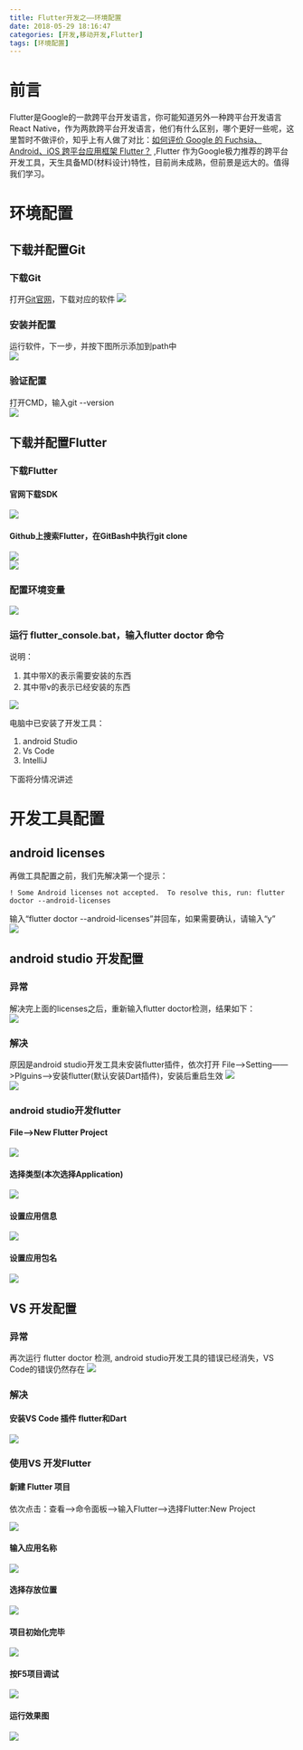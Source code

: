 ```yaml
---
title: Flutter开发之——环境配置
date: 2018-05-29 18:16:47
categories: [开发,移动开发,Flutter]
tags: [环境配置]
---
```

# 前言
Flutter是Google的一款跨平台开发语言，你可能知道另外一种跨平台开发语言React Native，作为两款跨平台开发语言，他们有什么区别，哪个更好一些呢，这里暂时不做评价，知乎上有人做了对比：[如何评价 Google 的 Fuchsia、Android、iOS 跨平台应用框架 Flutter？][1] ,Flutter 作为Google极力推荐的跨平台开发工具，天生具备MD(材料设计)特性，目前尚未成熟，但前景是远大的。值得我们学习。

<!--more-->

# 环境配置

## 下载并配置Git
### 下载Git
打开[Git官网][3]，下载对应的软件
![][4] 
### 安装并配置
运行软件，下一步，并按下图所示添加到path中   
![][5]  
### 验证配置
打开CMD，输入git --version  
![][6]  

## 下载并配置Flutter
### 下载Flutter
#### 官网下载SDK
![][7] 
#### Github上搜索Flutter，在GitBash中执行git clone
![][8]    
![][9]  
### 配置环境变量
![][10] 
### 运行 flutter_console.bat，输入flutter doctor 命令 
说明：   
 
1. 其中带X的表示需要安装的东西
2. 其中带v的表示已经安装的东西 

![][11] 

电脑中已安装了开发工具：  

1. android Studio
2. Vs Code
3. IntelliJ 

下面将分情况讲述 

# 开发工具配置
## android licenses
再做工具配置之前，我们先解决第一个提示：    

	! Some Android licenses not accepted.  To resolve this, run: flutter doctor --android-licenses

输入“flutter doctor --android-licenses”并回车，如果需要确认，请输入“y”  
![][12]    
## android studio 开发配置 
### 异常
解决完上面的licenses之后，重新输入flutter doctor检测，结果如下：  
![][13]  
### 解决
原因是android studio开发工具未安装flutter插件，依次打开 File——>Setting——>Plguins——>安装flutter(默认安装Dart插件)，安装后重启生效
![][14]  
![][15]  
### android studio开发flutter  
#### File——>New Flutter Project 
![][17] 
#### 选择类型(本次选择Application)
![][18]  
#### 设置应用信息
![][19] 
#### 设置应用包名
![][20]  
## VS 开发配置
### 异常
再次运行 flutter doctor 检测,  android studio开发工具的错误已经消失，VS Code的错误仍然存在
![][21]  
### 解决 
#### 安装VS Code 插件 flutter和Dart  
![][22]  
### 使用VS 开发Flutter
#### 新建 Flutter 项目
依次点击：查看——>命令面板——>输入Flutter——>选择Flutter:New Project

![][23]  
#### 输入应用名称
![][24] 
#### 选择存放位置
![][25]  
#### 项目初始化完毕 
![][26]  

#### 按F5项目调试
![][27] 
#### 运行效果图
![][28]  



[1]: https://www.zhihu.com/question/50156415
[2]: https://www.git-scm.com/download/
[3]: https://www.git-scm.com/download/
[4]: http://bolo-imgs.pgzxc.com/flutter-git-download.png
[5]: http://bolo-imgs.pgzxc.com/flutter-git-config.png
[6]: http://bolo-imgs.pgzxc.com/flutter-git-version.png
[7]: http://bolo-imgs.pgzxc.com/flutter-sdk.png
[8]: http://bolo-imgs.pgzxc.com/flutter-github.png 
[9]: http://bolo-imgs.pgzxc.com/flutter-git-clone.png
[10]: http://bolo-imgs.pgzxc.com/flutter-path.png
[11]: http://bolo-imgs.pgzxc.com/flutter-doctor.png
[12]: http://bolo-imgs.pgzxc.com/flutter-doctor-licence.png
[13]: http://bolo-imgs.pgzxc.com/flutter-docotr-as.png
[14]: http://bolo-imgs.pgzxc.com/as-flutter-plug.png
[15]: http://bolo-imgs.pgzxc.com/as-dart-plug.png
[16]: http://bolo-imgs.pgzxc.com/as-flutter-application.png
[17]: http://bolo-imgs.pgzxc.com/as-flutter.png
[18]: http://bolo-imgs.pgzxc.com/as-flutter-new.png
[19]: http://bolo-imgs.pgzxc.com/as-flutter-application.png
[20]: http://bolo-imgs.pgzxc.com/as-flutter-package.png
[21]: http://bolo-imgs.pgzxc.com/as-flutter-down.png
[22]: http://bolo-imgs.pgzxc.com/vs-flutter-plugin.png
[23]: http://bolo-imgs.pgzxc.com/vs-new-flutter.png
[24]: http://bolo-imgs.pgzxc.com/vs-flutter-new.png
[25]: http://bolo-imgs.pgzxc.com/vs-flutter-filder.png
[26]: http://bolo-imgs.pgzxc.com/vs-flutter-done.png
[27]: http://bolo-imgs.pgzxc.com/vs-flutter-f5.png
[28]: http://bolo-imgs.pgzxc.com/vs-flutter-run.png